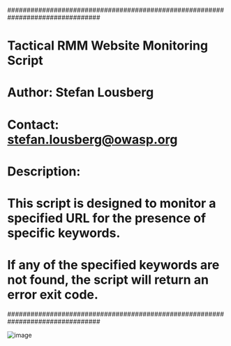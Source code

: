 ################################################################################
# Tactical RMM Website Monitoring Script
# 
# Author: Stefan Lousberg
# Contact: stefan.lousberg@owasp.org
# 
# Description:
# This script is designed to monitor a specified URL for the presence of specific keywords.
# If any of the specified keywords are not found, the script will return an error exit code.
################################################################################


![image](https://github.com/Slouserg/TRRM_Scripts/assets/45482634/c003e72b-81d7-439b-850f-907a2c30913a)
